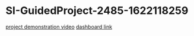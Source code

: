 # SI-GuidedProject-2485-1622118259
[project demonstration video](https://1drv.ms/u/s!Aj76gCk0asdQjzBDbV1lsX1QgQOV?e=rZjmM8)
[dashboard link](https://us3.ca.analytics.ibm.com/bi/?perspective=dashboard&pathRef=.my_folders%2FSnapchart%2Bdashboard&action=view&mode=dashboard&subView=model00000179da81d365_00000000)
